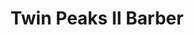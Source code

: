 ---
title: "Twin Peaks II Barber"
url: /rancho-santa-margarita/twin-peaks-ii-barber/
shop: hairdresser
---